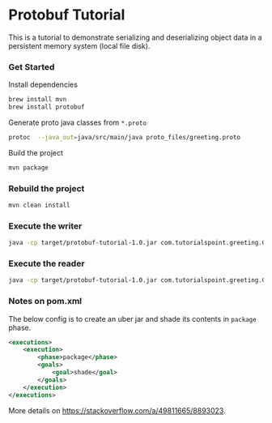 # Protobuf Tutorial

This is a tutorial to demonstrate serializing and deserializing object data in a persistent memory system (local file disk).

### Get Started

Install dependencies

```bash
brew install mvn
brew install protobuf
```

Generate proto java classes from `*.proto`

```bash
protoc  --java_out=java/src/main/java proto_files/greeting.proto
```

Build the project

```bash
mvn package
```

### Rebuild the project

```bash
mvn clean install
```

### Execute the writer

```bash
java -cp target/protobuf-tutorial-1.0.jar com.tutorialspoint.greeting.GreetWriter Janice Hey
```

### Execute the reader

```bash
java -cp target/protobuf-tutorial-1.0.jar com.tutorialspoint.greeting.GreetReader
```

### Notes on pom.xml

The below config is to create an uber jar and shade its contents in `package` phase.

```xml
<executions>
    <execution>
        <phase>package</phase>
        <goals>
            <goal>shade</goal>
        </goals>
    </execution>
</executions>
```

More details on https://stackoverflow.com/a/49811665/8893023.
